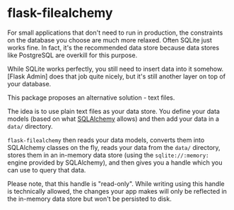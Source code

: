 # flask-filealchemy

For small applications that don't need to run in production, the constraints on
the database you choose are much more relaxed. Often SQLite just works fine. In
fact, it's the recommended data store because data stores like PostgreSQL are
overkill for this purpose.

While SQLite works perfectly, you still need to insert data into it somehow.
[Flask Admin] does that job quite nicely, but it's still another layer on top of
your database.

This package proposes an alternative solution - text files.

The idea is to use plain text files as your data store. You define your data
models (based on what [SQLAlchemy] allows) and then add your data in a `data/`
directory.

`flask-filealchemy` then reads your data models, converts them into SQLAlchemy
classes on the fly, reads your data from the `data/` directory, stores them in
an in-memory data store (using the `sqlite://:memory:` engine provided by
SQLAlchemy), and then gives you a handle which you can use to query that data.

Please note, that this handle is "read-only". While writing using this handle is
technically allowed, the changes your app makes will only be reflected in the
in-memory data store but won't be persisted to disk.

[Flask-Admin]: https://flask-admin.readthedocs.io/en/latest/
[SQLAlchemy]: https://www.sqlalchemy.org/
